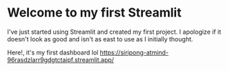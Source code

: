 # Welcome to my first Streamlit

I've just started using Streamlit and created my first project. I apologize if it doesn't look as good and isn't as east to use as I initially thought.

Here!, it's my first dashboard lol 
https://siripong-atmind-96rasdzlarr9gdgtctaipf.streamlit.app/
